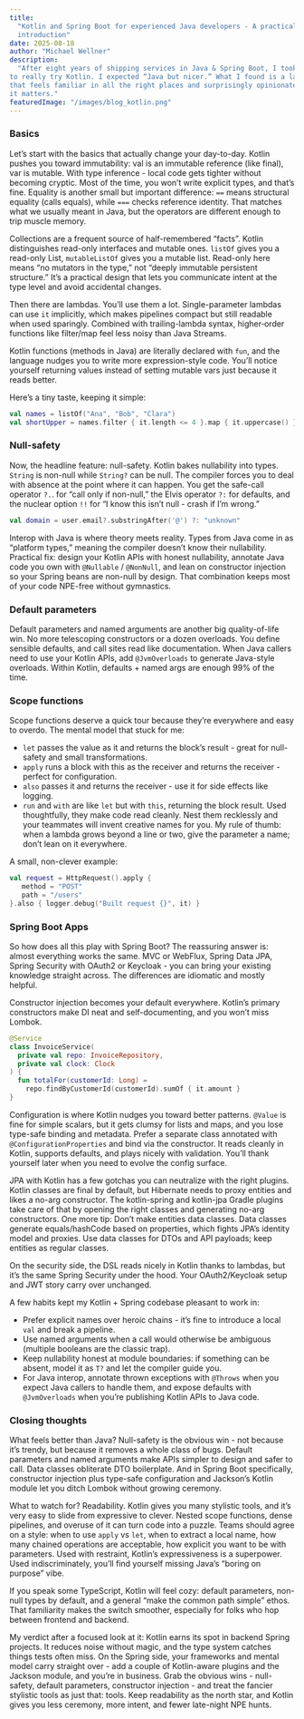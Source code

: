 ```yaml
---
title:
  "Kotlin and Spring Boot for experienced Java developers - A practical
  introduction"
date: 2025-08-18
author: "Michael Wellner"
description:
  "After eight years of shipping services in Java & Spring Boot, I took over a week
to really try Kotlin. I expected “Java but nicer.” What I found is a language
that feels familiar in all the right places and surprisingly opinionated where
it matters."
featuredImage: "/images/blog_kotlin.png"
---
```


### Basics

Let’s start with the basics that actually change your day-to-day. Kotlin pushes
you toward immutability: val is an immutable reference (like final), var is
mutable. With type inference - local code gets tighter without becoming cryptic.
Most of the time, you won’t write explicit types, and that’s fine. Equality is
another small but important difference: `==` means structural equality (calls
equals), while `===` checks reference identity. That matches what we usually
meant in Java, but the operators are different enough to trip muscle memory.

Collections are a frequent source of half-remembered “facts”. Kotlin
distinguishes read-only interfaces and mutable ones. `listOf` gives you a
read-only List, `mutableListOf` gives you a mutable list. Read-only here means
“no mutators in the type,” not “deeply immutable persistent structure.” It’s a
practical design that lets you communicate intent at the type level and avoid
accidental changes.

Then there are lambdas. You’ll use them a lot. Single-parameter lambdas can use
`it` implicitly, which makes pipelines compact but still readable when used
sparingly. Combined with trailing-lambda syntax, higher‑order functions like
filter/map feel less noisy than Java Streams.

Kotlin functions (methods in Java) are literally declared with `fun`, and the
language nudges you to write more expression-style code. You’ll notice yourself
returning values instead of setting mutable vars just because it reads better.

Here’s a tiny taste, keeping it simple:

```kotlin
val names = listOf("Ana", "Bob", "Clara")
val shortUpper = names.filter { it.length <= 4 }.map { it.uppercase() }
```

### Null-safety

Now, the headline feature: null-safety. Kotlin bakes nullability into types.
`String` is non-null while `String?` can be null. The compiler forces you to
deal with absence at the point where it can happen. You get the safe-call
operator `?.`. for “call only if non-null,” the Elvis operator `?:` for
defaults, and the nuclear option `!!` for “I know this isn’t null - crash if I’m
wrong.”

```kotlin
val domain = user.email?.substringAfter('@') ?: "unknown"
```

Interop with Java is where theory meets reality. Types from Java come in as
“platform types,” meaning the compiler doesn’t know their nullability. Practical
fix: design your Kotlin APIs with honest nullability, annotate Java code you own
with `@Nullable` / `@NonNull`, and lean on constructor injection so your Spring
beans are non-null by design. That combination keeps most of your code NPE-free
without gymnastics.

### Default parameters

Default parameters and named arguments are another big quality-of-life win. No
more telescoping constructors or a dozen overloads. You define sensible
defaults, and call sites read like documentation. When Java callers need to use
your Kotlin APIs, add `@JvmOverloads` to generate Java-style overloads. Within
Kotlin, defaults + named args are enough 99% of the time.

### Scope functions

Scope functions deserve a quick tour because they’re everywhere and easy to
overdo. The mental model that stuck for me:

- `let` passes the value as it and returns the block’s result - great for
  null-safety and small transformations.
- `apply` runs a block with this as the receiver and returns the receiver -
  perfect for configuration.
- `also` passes it and returns the receiver - use it for side effects like
  logging.
- `run` and `with` are like `let` but with `this`, returning the block result.
  Used thoughtfully, they make code read cleanly. Nest them recklessly and your
  teammates will invent creative names for you. My rule of thumb: when a lambda
  grows beyond a line or two, give the parameter a name; don’t lean on it
  everywhere.

A small, non-clever example:

```kotlin
val request = HttpRequest().apply {
   method = "POST"
   path = "/users"
}.also { logger.debug("Built request {}", it) }
```

### Spring Boot Apps

So how does all this play with Spring Boot? The reassuring answer is: almost
everything works the same. MVC or WebFlux, Spring Data JPA, Spring Security with
OAuth2 or Keycloak - you can bring your existing knowledge straight across. The
differences are idiomatic and mostly helpful.

Constructor injection becomes your default everywhere. Kotlin’s primary
constructors make DI neat and self-documenting, and you won’t miss Lombok.

```kotlin
@Service
class InvoiceService(
  private val repo: InvoiceRepository,
  private val clock: Clock
) {
  fun totalFor(customerId: Long) =
    repo.findByCustomerId(customerId).sumOf { it.amount }
}
```

Configuration is where Kotlin nudges you toward better patterns. `@Value` is
fine for simple scalars, but it gets clumsy for lists and maps, and you lose
type-safe binding and metadata. Prefer a separate class annotated with
`@ConfigurationProperties` and bind via the constructor. It reads cleanly in
Kotlin, supports defaults, and plays nicely with validation. You’ll thank
yourself later when you need to evolve the config surface.

JPA with Kotlin has a few gotchas you can neutralize with the right plugins.
Kotlin classes are final by default, but Hibernate needs to proxy entities and
likes a no-arg constructor. The kotlin-spring and kotlin-jpa Gradle plugins take
care of that by opening the right classes and generating no-arg constructors.
One more tip: Don’t make entities data classes. Data classes generate
equals/hashCode based on properties, which fights JPA’s identity model and
proxies. Use data classes for DTOs and API payloads; keep entities as regular
classes.

On the security side, the DSL reads nicely in Kotlin thanks to lambdas, but it’s
the same Spring Security under the hood. Your OAuth2/Keycloak setup and JWT
story carry over unchanged.

A few habits kept my Kotlin + Spring codebase pleasant to work in:

- Prefer explicit names over heroic chains - it’s fine to introduce a local
  `val` and break a pipeline.
- Use named arguments when a call would otherwise be ambiguous (multiple
  booleans are the classic trap).
- Keep nullability honest at module boundaries: if something can be absent,
  model it as `T?` and let the compiler guide you.
- For Java interop, annotate thrown exceptions with `@Throws` when you expect
  Java callers to handle them, and expose defaults with `@JvmOverloads` when
  you’re publishing Kotlin APIs to Java code.

### Closing thoughts

What feels better than Java? Null-safety is the obvious win - not because it’s
trendy, but because it removes a whole class of bugs. Default parameters and
named arguments make APIs simpler to design and safer to call. Data classes
obliterate DTO boilerplate. And in Spring Boot specifically, constructor
injection plus type-safe configuration and Jackson’s Kotlin module let you ditch
Lombok without growing ceremony.

What to watch for? Readability. Kotlin gives you many stylistic tools, and it’s
very easy to slide from expressive to clever. Nested scope functions, dense
pipelines, and overuse of it can turn code into a puzzle. Teams should agree on
a style: when to use `apply` vs `let`, when to extract a local name, how many
chained operations are acceptable, how explicit you want to be with parameters.
Used with restraint, Kotlin’s expressiveness is a superpower. Used
indiscriminately, you’ll find yourself missing Java’s “boring on purpose” vibe.

If you speak some TypeScript, Kotlin will feel cozy: default parameters,
non-null types by default, and a general “make the common path simple” ethos.
That familiarity makes the switch smoother, especially for folks who hop between
frontend and backend.

My verdict after a focused look at it: Kotlin earns its spot in backend Spring
projects. It reduces noise without magic, and the type system catches things
tests often miss. On the Spring side, your frameworks and mental model carry
straight over - add a couple of Kotlin-aware plugins and the Jackson module, and
you’re in business. Grab the obvious wins - null-safety, default parameters,
constructor injection - and treat the fancier stylistic tools as just that:
tools. Keep readability as the north star, and Kotlin gives you less ceremony,
more intent, and fewer late-night NPE hunts.

